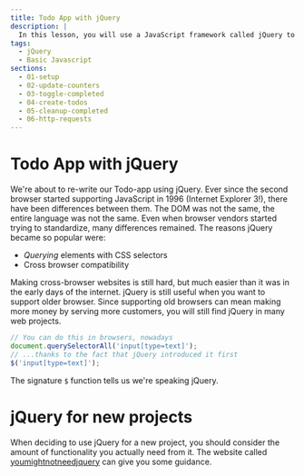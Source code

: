 ```yaml
---
title: Todo App with jQuery
description: |
  In this lesson, you will use a JavaScript framework called jQuery to do some of the heavy lifting for you.
tags:
  - jQuery
  - Basic Javascript
sections:
  - 01-setup
  - 02-update-counters
  - 03-toggle-completed
  - 04-create-todos
  - 05-cleanup-completed
  - 06-http-requests
---
```


# Todo App with jQuery

We're about to re-write our Todo-app using jQuery. Ever since the second browser started supporting JavaScript in 1996 (Internet Explorer 3!), there have been differences between them. The DOM was not the same, the entire language was not the same. Even when browser vendors started trying to standardize, many differences remained. The reasons jQuery became so popular were:

+ *Querying* elements with CSS selectors
+ Cross browser compatibility

Making cross-browser websites is still hard, but much easier than it was in the early days of the internet. jQuery is still useful when you want to support older browser. Since supporting old browsers can mean making more money by serving more customers, you will still find jQuery in many web projects.

```js
// You can do this in browsers, nowadays
document.querySelectorAll('input[type=text]');
// ...thanks to the fact that jQuery introduced it first
$('input[type=text]');
```

The signature `$` function tells us we're speaking jQuery. 

# jQuery for new projects

When deciding to use jQuery for a new project, you should consider the amount of functionality you actually need from it. The website called [youmightnotneedjquery](http://youmightnotneedjquery.com/) can give you some guidance.